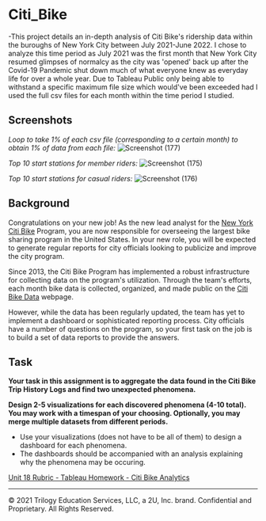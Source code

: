 # Citi_Bike
-This project details an in-depth analysis of Citi Bike's ridership data within the buroughs of New York City between July 2021-June 2022. I chose to analyze this time period as July 2021 was the first month that New York City resumed glimpses of normalcy as the city was 'opened' back up after the Covid-19 Pandemic shut down much of what everyone knew as everyday life for over a whole year. Due to Tableau Public only being able to withstand a specific maximum file size which would've been exceeded had I used the full csv files for each month within the time period I studied.


## Screenshots 

*Loop to take 1% of each csv file (corresponding to a certain month) to obtain 1% of data from each file:*
![Screenshot (177)](https://user-images.githubusercontent.com/101612220/193104091-0f84fc95-3831-4a79-ae07-a4e6dfb98f1e.png)


*Top 10 start stations for member riders:*
![Screenshot (175)](https://user-images.githubusercontent.com/101612220/193088366-fdd2034b-0cd6-4287-bbef-8e629a1bdc00.png)

*Top 10 start stations for casual riders:*
![Screenshot (176)](https://user-images.githubusercontent.com/101612220/193088385-a7b36c28-e12c-4a0e-a155-9ffef3274d07.png)




## Background

Congratulations on your new job! As the new lead analyst for the [New York Citi Bike](https://en.wikipedia.org/wiki/Citi_Bike) Program, you are now responsible for overseeing the largest bike sharing program in the United States. In your new role, you will be expected to generate regular reports for city officials looking to publicize and improve the city program.

Since 2013, the Citi Bike Program has implemented a robust infrastructure for collecting data on the program's utilization. Through the team's efforts, each month bike data is collected, organized, and made public on the [Citi Bike Data](https://www.citibikenyc.com/system-data) webpage.

However, while the data has been regularly updated, the team has yet to implement a dashboard or sophisticated reporting process. City officials have a number of questions on the program, so your first task on the job is to build a set of data reports to provide the answers.

## Task

**Your task in this assignment is to aggregate the data found in the Citi Bike Trip History Logs and find two unexpected phenomena.** 

**Design 2-5 visualizations for each discovered phenomena (4-10 total). You may work with a timespan of your choosing. Optionally, you may merge multiple datasets from different periods.** 

* Use your visualizations (does not have to be all of them) to design a dashboard for each phenomena.
* The dashboards should be accompanied with an analysis explaining why the phenomena may be occuring. 

[Unit 18 Rubric - Tableau Homework - Citi Bike Analytics](https://docs.google.com/document/d/11hlhJnKmEJgRYL3mUxRcdrz4AIxBU5PXW5fYrRYvgW8/edit?usp=sharing)

- - -

© 2021 Trilogy Education Services, LLC, a 2U, Inc. brand. Confidential and Proprietary. All Rights Reserved.
